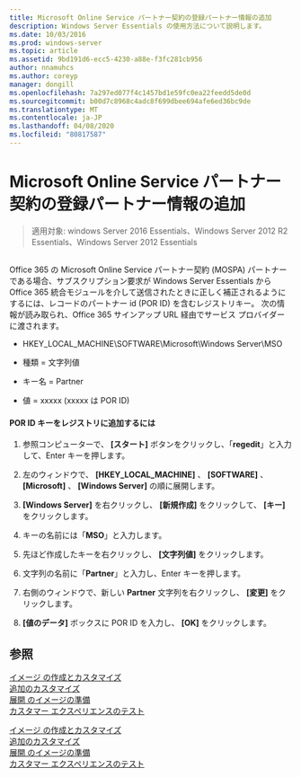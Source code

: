 ```yaml
---
title: Microsoft Online Service パートナー契約の登録パートナー情報の追加
description: Windows Server Essentials の使用方法について説明します。
ms.date: 10/03/2016
ms.prod: windows-server
ms.topic: article
ms.assetid: 9bd191d6-ecc5-4230-a88e-f3fc281cb956
author: nnamuhcs
ms.author: coreyp
manager: dongill
ms.openlocfilehash: 7a297ed077f4c1457bd1e59fc0ea22feedd5de0d
ms.sourcegitcommit: b00d7c8968c4adc8f699dbee694afe6ed36bc9de
ms.translationtype: MT
ms.contentlocale: ja-JP
ms.lasthandoff: 04/08/2020
ms.locfileid: "80817587"
---
```

# <a name="add-microsoft-online-service-partner-agreement-partner-of-record-information"></a>Microsoft Online Service パートナー契約の登録パートナー情報の追加

>適用対象: windows Server 2016 Essentials、Windows Server 2012 R2 Essentials、Windows Server 2012 Essentials

##  <a name="BKMK_3rdLevelDomanNames"></a>   
 Office 365 の Microsoft Online Service パートナー契約 (MOSPA) パートナーである場合、サブスクリプション要求が Windows Server Essentials から Office 365 統合モジュールを介して送信されたときに正しく補正されるようにするには、レコードのパートナー id (POR ID) を含むレジストリキー。 次の情報が読み取られ、Office 365 サインアップ URL 経由でサービス プロバイダーに渡されます。  
  
-   HKEY_LOCAL_MACHINE\SOFTWARE\Microsoft\Windows Server\MSO  
  
-   種類 = 文字列値  
  
-   キー名 = Partner  
  
-   値 = xxxxx (xxxxx は POR ID)  
  
#### <a name="to-add-the-por-id-key-to-the-registry"></a>POR ID キーをレジストリに追加するには  
  
1.  参照コンピューターで、 **[スタート]** ボタンをクリックし、「**regedit**」と入力して、Enter キーを押します。  
  
2.  左のウィンドウで、 **[HKEY_LOCAL_MACHINE]** 、 **[SOFTWARE]** 、 **[Microsoft]** 、 **[Windows Server]** の順に展開します。  
  
3.  **[Windows Server]** を右クリックし、 **[新規作成]** をクリックして、 **[キー]** をクリックします。  
  
4.  キーの名前には「**MSO**」と入力します。  
  
5.  先ほど作成したキーを右クリックし、 **[文字列値]** をクリックします。  
  
6.  文字列の名前に「**Partner**」と入力し、Enter キーを押します。  
  
7.  右側のウィンドウで、新しい **Partner** 文字列を右クリックし、 **[変更]** をクリックします。  
  
8.  **[値のデータ]** ボックスに POR ID を入力し、 **[OK]** をクリックします。  
  
## <a name="see-also"></a>参照  

 [イメージ  の作成とカスタマイズ](Creating-and-Customizing-the-Image.md)  
 [追加のカスタマイズ](Additional-Customizations.md)   
 [展開  のイメージの準備](Preparing-the-Image-for-Deployment.md)  
 [カスタマー エクスペリエンスのテスト](Testing-the-Customer-Experience.md)

 [イメージ  の作成とカスタマイズ](../install/Creating-and-Customizing-the-Image.md)  
 [追加のカスタマイズ](../install/Additional-Customizations.md)   
 [展開  のイメージの準備](../install/Preparing-the-Image-for-Deployment.md)  
 [カスタマー エクスペリエンスのテスト](../install/Testing-the-Customer-Experience.md)


